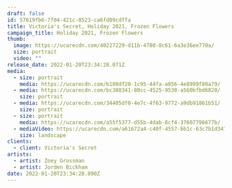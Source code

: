 ```yaml
---
draft: false
id: 57619fb6-7f04-421c-8523-ca6fd09cdffa
title: Victoria's Secret, Holiday 2021, Frozen Flowers
campaign_title: Holiday 2021, Frozen Flowers
thumb:
  image: https://ucarecdn.com/40227229-d11b-4780-8c61-6a3e36ee770a/
  size: portrait
  video: ""
release_date: 2022-01-20T23:34:28.071Z
media:
  - size: portrait
    media: https://ucarecdn.com/b180df20-1c95-44fa-a856-4e8999f80a79/
  - media: https://ucarecdn.com/bc388341-80cc-4525-9538-a560bfbd6828/
    size: portrait
  - media: https://ucarecdn.com/34405df0-4e7c-4f63-9772-a9db91861b51/
    size: portrait
  - size: portrait
    media: https://ucarecdn.com/a55f5377-d55b-4dab-8cf4-37607796677b/
  - mediaVideo: https://ucarecdn.com/a61672a4-c40f-4557-bb1c-63c7b1d3472b/
    size: landscape
clients:
  - client: Victoria's Secret
artists:
  - artist: Zoey Grossman
  - artist: Jorden Bickham
date: 2022-01-20T23:34:28.090Z
---
```

